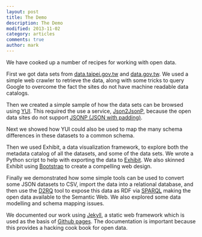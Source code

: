 ```yaml
---
layout: post
title: The Demo
description: The Demo
modified: 2013-11-02
category: articles
comments: true
author: mark
---
```


We have cooked up a number of recipes for working with open data.

First we got data sets from [data.taipei.gov.tw](http://data.taipei.gov.tw) and [data.gov.tw](http://data.gov.tw). We used a simple web crawler to retrieve the data, along with some tricks to query Google to overcome the fact the sites do not have machine readable data catalogs.

Then we created a simple sample of how the data sets can be browsed using [YUI](http://yuilibrary.com). This required the use a service, [Json2JsonP](http://json2jsonp.com/), because the open data sites do not support [JSONP (JSON with padding)](http://en.wikipedia.org/wiki/JSONP). 

Next we showed how YUI could also be used to map the many schema differences in these datasets to a common schema.

Then we used Exhibit, a data visualization framework, to explore both the metadata catalog of all the datasets, and some of the data sets. We wrote a Python script to help with exporting the data to [Exhibit](http://www.simile-widgets.org/exhibit/). We also skinned Exhibit using [Bootstrap](http://getbootstrap.com/) to create a compelling web design.

Finally we demonstrated how some simple tools can be used to convert some JSON datasets to CSV, import the data into a relational database, and then use the [D2RQ](http://d2rq.org/) tool to expose this data as RDF via [SPARQL](http://en.wikipedia.org/wiki/SPARQL) making the open data available to the Semantic Web. We also explored some data modelling and schema mapping issues.

We documented our work using [Jekyll](http://jekyllrb.com/), a static web framework which is used as the basis of [Github pages](http://pages.github.com/). The documentation is important because this provides a hacking cook book for open data.
